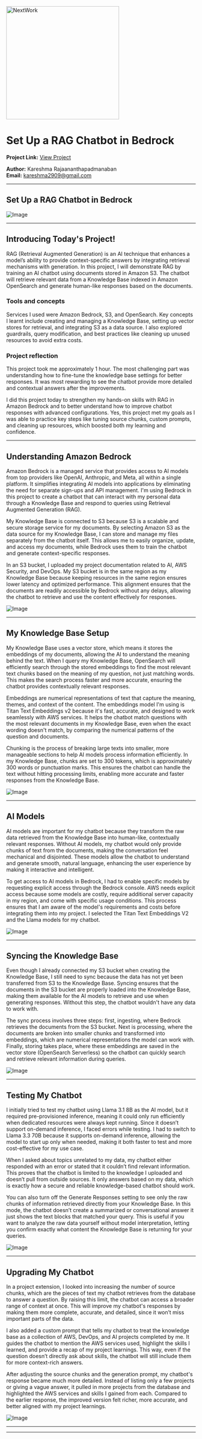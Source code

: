 <img src="https://cdn.prod.website-files.com/677c400686e724409a5a7409/6790ad949cf622dc8dcd9fe4_nextwork-logo-leather.svg" alt="NextWork" width="300" />

# Set Up a RAG Chatbot in Bedrock

**Project Link:** [View Project](http://learn.nextwork.org/projects/ai-rag-bedrock)

**Author:** Kareshma Rajaananthapadmanaban  
**Email:** kareshma2909@gmail.com

---

## Set Up a RAG Chatbot in Bedrock

![Image](http://learn.nextwork.org/easygoing_white_heroic_bilberry/uploads/ai-rag-bedrock_d5e8f1g2)

---

## Introducing Today's Project!

RAG (Retrieval Augmented Generation) is an AI technique that enhances a model’s ability to provide context-specific answers by integrating retrieval mechanisms with generation. In this project, I will demonstrate RAG by training an AI chatbot using documents stored in Amazon S3. The chatbot will retrieve relevant data from a Knowledge Base indexed in Amazon OpenSearch and generate human-like responses based on the documents.

### Tools and concepts

Services I used were Amazon Bedrock, S3, and OpenSearch. Key concepts I learnt include creating and managing a Knowledge Base, setting up vector stores for retrieval, and integrating S3 as a data source. I also explored guardrails, query modification, and best practices like cleaning up unused resources to avoid extra costs.

### Project reflection

This project took me approximately 1 hour. The most challenging part was understanding how to fine-tune the knowledge base settings for better responses. It was most rewarding to see the chatbot provide more detailed and contextual answers after the improvements.

I did this project today to strengthen my hands-on skills with RAG in Amazon Bedrock and to better understand how to improve chatbot responses with advanced configurations. Yes, this project met my goals as I was able to practice key steps like tuning source chunks, custom prompts, and cleaning up resources, which boosted both my learning and confidence.


---

## Understanding Amazon Bedrock

Amazon Bedrock is a managed service that provides access to AI models from top providers like OpenAI, Anthropic, and Meta, all within a single platform. It simplifies integrating AI models into applications by eliminating the need for separate sign-ups and API management. I'm using Bedrock in this project to create a chatbot that can interact with my personal data through a Knowledge Base and respond to queries using Retrieval Augmented Generation (RAG).


My Knowledge Base is connected to S3 because S3 is a scalable and secure storage service for my documents. By selecting Amazon S3 as the data source for my Knowledge Base, I can store and manage my files separately from the chatbot itself. This allows me to easily organize, update, and access my documents, while Bedrock uses them to train the chatbot and generate context-specific responses.

In an S3 bucket, I uploaded my project documentation related to AI, AWS Security, and DevOps. My S3 bucket is in the same region as my Knowledge Base because keeping resources in the same region ensures lower latency and optimized performance. This alignment ensures that the documents are readily accessible by Bedrock without any delays, allowing the chatbot to retrieve and use the content effectively for responses.

![Image](http://learn.nextwork.org/easygoing_white_heroic_bilberry/uploads/ai-rag-bedrock_b5c8d1e2)

---

## My Knowledge Base Setup

My Knowledge Base uses a vector store, which means it stores the embeddings of my documents, allowing the AI to understand the meaning behind the text. When I query my Knowledge Base, OpenSearch will efficiently search through the stored embeddings to find the most relevant text chunks based on the meaning of my question, not just matching words. This makes the search process faster and more accurate, ensuring the chatbot provides contextually relevant responses.

Embeddings are numerical representations of text that capture the meaning, themes, and context of the content. The embeddings model I'm using is Titan Text Embeddings v2 because it's fast, accurate, and designed to work seamlessly with AWS services. It helps the chatbot match questions with the most relevant documents in my Knowledge Base, even when the exact wording doesn't match, by comparing the numerical patterns of the question and documents.

Chunking is the process of breaking large texts into smaller, more manageable sections to help AI models process information efficiently. In my Knowledge Base, chunks are set to 300 tokens, which is approximately 300 words or punctuation marks. This ensures the chatbot can handle the text without hitting processing limits, enabling more accurate and faster responses from the Knowledge Base.

![Image](http://learn.nextwork.org/easygoing_white_heroic_bilberry/uploads/ai-rag-bedrock_p9r2s5t8)

---

## AI Models

AI models are important for my chatbot because they transform the raw data retrieved from the Knowledge Base into human-like, contextually relevant responses. Without AI models, my chatbot would only provide chunks of text from the documents, making the conversation feel mechanical and disjointed. These models allow the chatbot to understand and generate smooth, natural language, enhancing the user experience by making it interactive and intelligent.

To get access to AI models in Bedrock, I had to enable specific models by requesting explicit access through the Bedrock console. AWS needs explicit access because some models are costly, require additional server capacity in my region, and come with specific usage conditions. This process ensures that I am aware of the model's requirements and costs before integrating them into my project. I selected the Titan Text Embeddings V2 and the Llama models for my chatbot.

![Image](http://learn.nextwork.org/easygoing_white_heroic_bilberry/uploads/ai-rag-bedrock_model-access-proof)

---

## Syncing the Knowledge Base

Even though I already connected my S3 bucket when creating the Knowledge Base, I still need to sync because the data has not yet been transferred from S3 to the Knowledge Base. Syncing ensures that the documents in the S3 bucket are properly loaded into the Knowledge Base, making them available for the AI models to retrieve and use when generating responses. Without this step, the chatbot wouldn't have any data to work with.

The sync process involves three steps: first, ingesting, where Bedrock retrieves the documents from the S3 bucket. Next is processing, where the documents are broken into smaller chunks and transformed into embeddings, which are numerical representations the model can work with. Finally, storing takes place, where these embeddings are saved in the vector store (OpenSearch Serverless) so the chatbot can quickly search and retrieve relevant information during queries.

![Image](http://learn.nextwork.org/easygoing_white_heroic_bilberry/uploads/ai-rag-bedrock_sync-screenshot)

---

## Testing My Chatbot

I initially tried to test my chatbot using Llama 3.1 8B as the AI model, but it required pre-provisioned inference, meaning it could only run efficiently when dedicated resources were always kept running. Since it doesn’t support on-demand inference, I faced errors while testing. I had to switch to Llama 3.3 70B because it supports on-demand inference, allowing the model to start up only when needed, making it both faster to test and more cost-effective for my use case.

When I asked about topics unrelated to my data, my chatbot either responded with an error or stated that it couldn’t find relevant information. This proves that the chatbot is limited to the knowledge I uploaded and doesn’t pull from outside sources. It only answers based on my data, which is exactly how a secure and reliable knowledge-based chatbot should work.


You can also turn off the Generate Responses setting to see only the raw chunks of information retrieved directly from your Knowledge Base. In this mode, the chatbot doesn’t create a summarized or conversational answer it just shows the text blocks that matched your query. This is useful if you want to analyze the raw data yourself without model interpretation, letting you confirm exactly what content the Knowledge Base is returning for your queries.

![Image](http://learn.nextwork.org/easygoing_white_heroic_bilberry/uploads/ai-rag-bedrock_d5e8f1g2)

---

## Upgrading My Chatbot

In a project extension, I looked into increasing the number of source chunks, which are the pieces of text my chatbot retrieves from the database to answer a question. By raising this limit, the chatbot can access a broader range of context at once. This will improve my chatbot's responses by making them more complete, accurate, and detailed, since it won’t miss important parts of the data.

I also added a custom prompt that tells my chatbot to treat the knowledge base as a collection of AWS, DevOps, and AI projects completed by me. It guides the chatbot to mention the AWS services used, highlight the skills I learned, and provide a recap of my project learnings. This way, even if the question doesn’t directly ask about skills, the chatbot will still include them for more context-rich answers.

After adjusting the source chunks and the generation prompt, my chatbot's response became much more detailed. Instead of listing only a few projects or giving a vague answer, it pulled in more projects from the database and highlighted the AWS services and skills I gained from each. Compared to the earlier response, the improved version felt richer, more accurate, and better aligned with my project learnings.

![Image](http://learn.nextwork.org/easygoing_white_heroic_bilberry/uploads/ai-rag-bedrock_improved-response)

---

---
